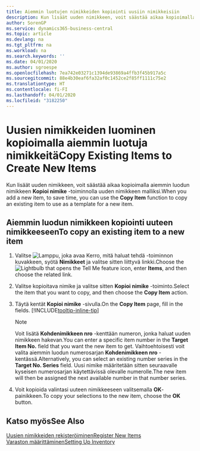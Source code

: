 ```yaml
---
title: Aiemmin luotujen nimikkeiden kopiointi uusiin nimikkeisiin
description: Kun lisäät uuden nimikkeen, voit säästää aikaa kopioimalla aiemmin luodun nimikkeen Kopioi nimike -toiminnolla uuden nimikkeen malliksi.
author: SorenGP
ms.service: dynamics365-business-central
ms.topic: article
ms.devlang: na
ms.tgt_pltfrm: na
ms.workload: na
ms.search.keywords: ''
ms.date: 04/01/2020
ms.author: sgroespe
ms.openlocfilehash: 7ea742e03271c1394de93869a4ffb3f45b917a5c
ms.sourcegitcommit: 88e4b30eaf6fa32af0c1452ce2f85ff1111c75e2
ms.translationtype: HT
ms.contentlocale: fi-FI
ms.lasthandoff: 04/01/2020
ms.locfileid: "3182250"
---
```

# <a name="copy-existing-items-to-create-new-items"></a><span data-ttu-id="b31b8-103">Uusien nimikkeiden luominen kopioimalla aiemmin luotuja nimikkeitä</span><span class="sxs-lookup"><span data-stu-id="b31b8-103">Copy Existing Items to Create New Items</span></span>
<span data-ttu-id="b31b8-104">Kun lisäät uuden nimikkeen, voit säästää aikaa kopioimalla aiemmin luodun nimikkeen **Kopioi nimike** -toiminnolla uuden nimikkeen malliksi.</span><span class="sxs-lookup"><span data-stu-id="b31b8-104">When you add a new item, to save time, you can use the **Copy Item** function to copy an existing item to use as a template for a new item.</span></span>  

## <a name="to-copy-an-existing-item-to-a-new-item"></a><span data-ttu-id="b31b8-105">Aiemmin luodun nimikkeen kopiointi uuteen nimikkeeseen</span><span class="sxs-lookup"><span data-stu-id="b31b8-105">To copy an existing item to a new item</span></span>  
1. <span data-ttu-id="b31b8-106">Valitse ![Lamppu, joka avaa Kerro, mitä haluat tehdä -toiminnon](media/ui-search/search_small.png "Kerro, mitä haluat tehdä") kuvakkeen, syötä **Nimikkeet** ja valitse sitten liittyvä linkki.</span><span class="sxs-lookup"><span data-stu-id="b31b8-106">Choose the ![Lightbulb that opens the Tell Me feature](media/ui-search/search_small.png "Tell me what you want to do") icon, enter **Items**, and then choose the related link.</span></span>  
2. <span data-ttu-id="b31b8-107">Valitse kopioitava nimike ja valitse sitten **Kopioi nimike** -toiminto.</span><span class="sxs-lookup"><span data-stu-id="b31b8-107">Select the item that you want to copy, and then choose the **Copy Item** action.</span></span>  
3. <span data-ttu-id="b31b8-108">Täytä kentät **Kopioi nimike** -sivulla.</span><span class="sxs-lookup"><span data-stu-id="b31b8-108">On the **Copy Item** page, fill in the fields.</span></span> [!INCLUDE[tooltip-inline-tip](includes/tooltip-inline-tip_md.md)]

    > [!NOTE]  
    > <span data-ttu-id="b31b8-109">Voit lisätä **Kohdenimikkeen nro** -kenttään numeron, jonka haluat uuden nimikkeen hakevan.</span><span class="sxs-lookup"><span data-stu-id="b31b8-109">You can enter a specific item number in the **Target Item No.** field that you want the new item to get.</span></span> <span data-ttu-id="b31b8-110">Vaihtoehtoisesti voit valita aiemmin luodun numerosarjan **Kohdenimikkeen nro** -kentässä.</span><span class="sxs-lookup"><span data-stu-id="b31b8-110">Alternatively, you can select an existing number series in the **Target No. Series** field.</span></span> <span data-ttu-id="b31b8-111">Uusi nimike määritetään sitten seuraavalle kyseisen numerosarjan käytettävissä olevalle numerolle.</span><span class="sxs-lookup"><span data-stu-id="b31b8-111">The new item will then be assigned the next available number in that number series.</span></span>  

5. <span data-ttu-id="b31b8-112">Voit kopioida valintasi uuteen nimikkeeseen valitsemalla **OK**-painikkeen.</span><span class="sxs-lookup"><span data-stu-id="b31b8-112">To copy your selections to the new item, choose the **OK** button.</span></span>  

## <a name="see-also"></a><span data-ttu-id="b31b8-113">Katso myös</span><span class="sxs-lookup"><span data-stu-id="b31b8-113">See Also</span></span>  
[<span data-ttu-id="b31b8-114">Uusien nimikkeiden rekisteröiminen</span><span class="sxs-lookup"><span data-stu-id="b31b8-114">Register New Items</span></span>](inventory-how-register-new-items.md)  
[<span data-ttu-id="b31b8-115">Varaston määrittäminen</span><span class="sxs-lookup"><span data-stu-id="b31b8-115">Setting Up Inventory</span></span>](inventory-setup-inventory.md)

